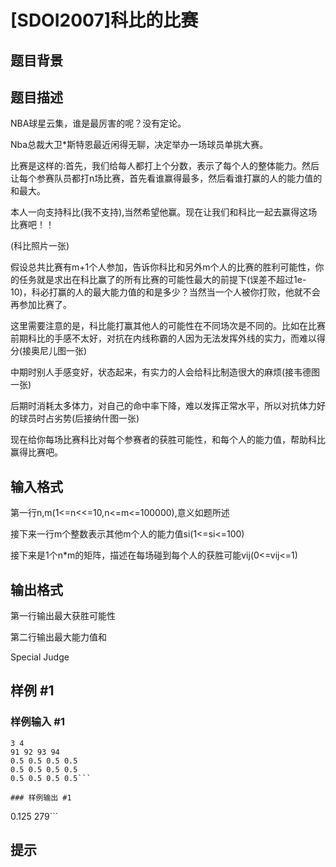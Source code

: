 # [SDOI2007]科比的比赛

## 题目背景



## 题目描述

NBA球星云集，谁是最厉害的呢？没有定论。

Nba总裁大卫\*斯特恩最近闲得无聊，决定举办一场球员单挑大赛。

比赛是这样的:首先，我们给每人都打上个分数，表示了每个人的整体能力。然后让每个参赛队员都打n场比赛，首先看谁赢得最多，然后看谁打赢的人的能力值的和最大。

本人一向支持科比(我不支持),当然希望他赢。现在让我们和科比一起去赢得这场比赛吧！！

(科比照片一张)

假设总共比赛有m+1个人参加，告诉你科比和另外m个人的比赛的胜利可能性，你的任务就是求出在科比赢了的所有比赛的可能性最大的前提下(误差不超过1e-10)，科必打赢的人的最大能力值的和是多少？当然当一个人被你打败，他就不会再参加比赛了。

这里需要注意的是，科比能打赢其他人的可能性在不同场次是不同的。比如在比赛前期科比的手感不太好，对抗在内线称霸的人因为无法发挥外线的实力，而难以得分(接奥尼儿图一张)

中期时别人手感变好，状态起来，有实力的人会给科比制造很大的麻烦(接韦德图一张)

后期时消耗太多体力，对自己的命中率下降，难以发挥正常水平，所以对抗体力好的球员时占劣势(后接纳什图一张)

现在给你每场比赛科比对每个参赛者的获胜可能性，和每个人的能力值，帮助科比赢得比赛吧。


## 输入格式

第一行n,m(1<=n<<=10,n<=m<=100000),意义如题所述

接下来一行m个整数表示其他m个人的能力值si(1<=si<=100)

接下来是1个n\*m的矩阵，描述在每场碰到每个人的获胜可能vij(0<=vij<=1)


## 输出格式

第一行输出最大获胜可能性

第二行输出最大能力值和

Special Judge


## 样例 #1

### 样例输入 #1
```
3 4
91 92 93 94
0.5 0.5 0.5 0.5
0.5 0.5 0.5 0.5
0.5 0.5 0.5 0.5```

### 样例输出 #1

```
0.125
279```

## 提示


